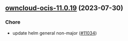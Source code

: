 

## [owncloud-ocis-11.0.19](https://github.com/truecharts/charts/compare/owncloud-ocis-11.0.18...owncloud-ocis-11.0.19) (2023-07-30)

### Chore

- update helm general non-major ([#11034](https://github.com/truecharts/charts/issues/11034))
  
  